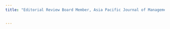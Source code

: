 ```yaml
---
title: "Editorial Review Board Member, Asia Pacific Journal of Management, 2023 to present"


---
```

